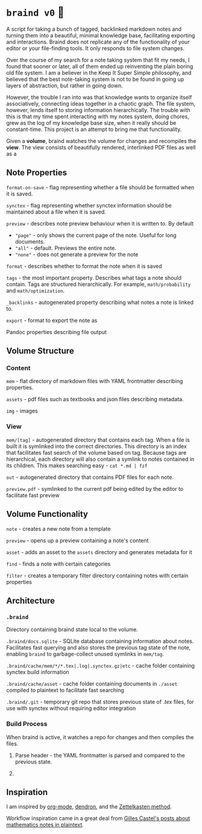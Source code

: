 # `braind v0` 🧠

A script for taking a bunch of tagged, backlinked markdown notes and turning them into a beautiful, minimal knowledge base, facilitating exporting and interactions. Braind does not replicate any of the functionality of your editor or your file-finding tools. It only responds to file system changes.

Over the course of my search for a note taking system that fit my needs, I found that sooner or later, all of them ended up reinventing the plain boring old file system. I am a believer in the Keep It Super Simple philosophy, and believed that the best note-taking system is not to be found in going up layers of abstraction, but rather in going down.

However, the trouble I ran into was that knowledge wants to organize itself associatively, connecting ideas together in a chaotic graph. The file system, however, lends itself to storing information hierarchically. The trouble with this is that my time spent interacting with my notes system, doing chores, grew as the log of my knowledge base size, when it really should be constant-time. This project is an attempt to bring me that functionality.

Given a **volume**, braind watches the volume for changes and recompiles the **view**. The view consists of beautifully rendered, interlinked PDF files as well as a

## Note Properties

`format-on-save` - flag representing whether a file should be formatted when it is saved.

`synctex` - flag representing whether synctex information should be maintained about a file when it is saved.

`preview` - describes note preview behaviour when it is written to. By default
- `"page"` - only shows the current page of the note. Useful for long documents.
- `"all"` - default. Previews the entire note.
- `"none"` - does not generate a preview for the note

`format` - describes whether to format the note when it is saved

`tags` - the most important property. Describes what tags a note should contain. Tags are structured hierarchically. For example, `math/probability` and `math/optimization`.

`_backlinks` - autogenerated property describing what notes a note is linked to.

`export` - format to export the note as

Pandoc properties describing file output

## Volume Structure

### Content

`mem` - flat directory of markdown files with YAML frontmatter describing properties.

`assets` - pdf files such as textbooks and json files describing metadata.

`img` - images

### View

`mem/[tag]` - autogenerated directory that contains each tag. When a file is built it is symlinked into the correct directories. This directory is an index that facilitates fast search of the volume based on tag. Because tags are hierarchical, each directory will also contain a symlink to notes contained in its children. This makes searching easy - `cat *.md | fzf`

`out` - autogenerated directory that contains PDF files for each note.

`preview.pdf` - symlinked to the current pdf being edited by the editor to facilitate fast preview

## Volume Functionality

`note` - creates a new note from a template

`preview` - opens up a preview containing a note's content

`asset` - adds an asset to the `assets` directory and generates metadata for it

`find` - finds a note with certain categories

`filter` - creates a temporary filter directory containing notes with certain properties

## Architecture

### `.braind`

Directory containing braind state local to the volume.

`.braind/docs.sqlite` - SQLite database containing information about notes. Facilitates fast querying and also stores the previous tag state of the note, enabling `braind` to garbage-collect unused symlinks in `mem/tag`.

`.braind/cache/mem/*/*.tex|.log|.synctex.gz|etc` - cache folder containing synctex build information

`.braind/cache/asset` - cache folder containing documents in `./asset` compiled to plaintext to facilitate fast searching

`.braind/.git` - temporary git repo that stores previous state of $.tex$ files, for use with synctex without requiring editor integration

### Build Process

When braind is active, it watches a repo for changes and then compiles the files.

1. Parse header - the YAML frontmatter is parsed and compared to the previous state.

2. 

## Inspiration

I am inspired by [org-mode](https://orgmode.org/), [dendron](https://wiki.dendron.so/), and the [Zettelkasten method](https://zettelkasten.de/posts/overview/).

Workflow inspiration came in a great deal from [Gilles Castel's posts about mathematics notes in plaintext](https://castel.dev/).
